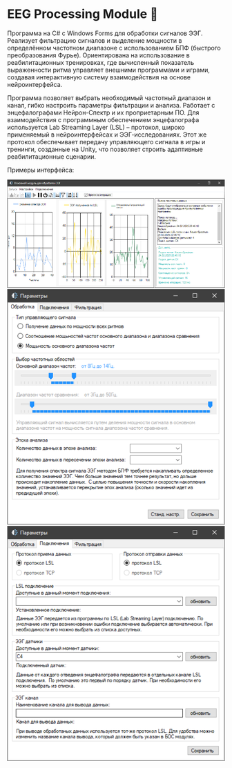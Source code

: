 ﻿# EEG Processing Module 🧠

Программа на C# с Windows Forms для обработки сигналов ЭЭГ. Реализует фильтрацию сигналов и выделение мощности в определённом частотном диапазоне с использованием БПФ (быстрого преобразования Фурье). Ориентирована на использование в реабилитационных тренировках, где вычисленный показатель выраженности ритма управляет внешними программами и играми, создавая интерактивную систему взаимодействия на основе нейроинтерфейса.

Программа позволяет выбрать необходимый частотный диапазон и канал, гибко настроить параметры фильтрации и анализа. Работает с энцефалографами Нейрон-Спектр и их проприетарным ПО. Для взаимодействия с программным обеспечением энцефалографа используется Lab Streaming Layer (LSL) – протокол, широко применяемый в нейроинтерфейсах и ЭЭГ-исследованиях. Этот же протокол обеспечивает передачу управляющего сигнала в игры и тренинги, созданные на Unity, что позволяет строить адаптивные реабилитационные сценарии.

Примеры интерфейса:

![Основной экран](images/image1.png)
![Настройки](images/image2.png)
![Настройки](images/image3.png)
